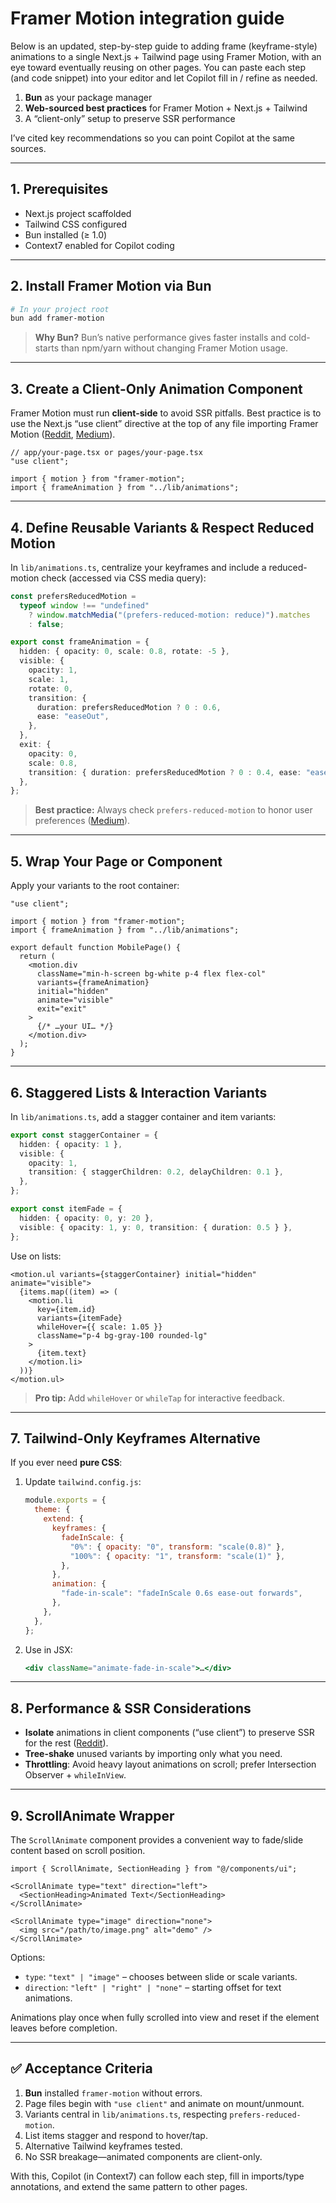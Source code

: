 # Framer Motion integration guide

Below is an updated, step-by-step guide to adding frame (keyframe-style) animations to a single Next.js + Tailwind page using Framer Motion, with an eye toward eventually reusing on other pages. You can paste each step (and code snippet) into your editor and let Copilot fill in / refine as needed.

1. **Bun** as your package manager
2. **Web-sourced best practices** for Framer Motion + Next.js + Tailwind
3. A “client-only” setup to preserve SSR performance

I’ve cited key recommendations so you can point Copilot at the same sources.

---

## 1. Prerequisites

- Next.js project scaffolded
- Tailwind CSS configured
- Bun installed (≥ 1.0)
- Context7 enabled for Copilot coding

---

## 2. Install Framer Motion via Bun

```bash
# In your project root
bun add framer-motion
```

> **Why Bun?**
> Bun’s native performance gives faster installs and cold-starts than npm/yarn without changing Framer Motion usage.

---

## 3. Create a Client-Only Animation Component

Framer Motion must run **client-side** to avoid SSR pitfalls. Best practice is to use the Next.js “use client” directive at the top of any file importing Framer Motion ([Reddit][1], [Medium][2]).

```tsx
// app/your-page.tsx or pages/your-page.tsx
"use client";

import { motion } from "framer-motion";
import { frameAnimation } from "../lib/animations";
```

---

## 4. Define Reusable Variants & Respect Reduced Motion

In `lib/animations.ts`, centralize your keyframes and include a reduced-motion check (accessed via CSS media query):

```ts
const prefersReducedMotion =
  typeof window !== "undefined"
    ? window.matchMedia("(prefers-reduced-motion: reduce)").matches
    : false;

export const frameAnimation = {
  hidden: { opacity: 0, scale: 0.8, rotate: -5 },
  visible: {
    opacity: 1,
    scale: 1,
    rotate: 0,
    transition: {
      duration: prefersReducedMotion ? 0 : 0.6,
      ease: "easeOut",
    },
  },
  exit: {
    opacity: 0,
    scale: 0.8,
    transition: { duration: prefersReducedMotion ? 0 : 0.4, ease: "easeIn" },
  },
};
```

> **Best practice:** Always check `prefers-reduced-motion` to honor user preferences ([Medium][2]).

---

## 5. Wrap Your Page or Component

Apply your variants to the root container:

```tsx
"use client";

import { motion } from "framer-motion";
import { frameAnimation } from "../lib/animations";

export default function MobilePage() {
  return (
    <motion.div
      className="min-h-screen bg-white p-4 flex flex-col"
      variants={frameAnimation}
      initial="hidden"
      animate="visible"
      exit="exit"
    >
      {/* …your UI… */}
    </motion.div>
  );
}
```

---

## 6. Staggered Lists & Interaction Variants

In `lib/animations.ts`, add a stagger container and item variants:

```ts
export const staggerContainer = {
  hidden: { opacity: 1 },
  visible: {
    opacity: 1,
    transition: { staggerChildren: 0.2, delayChildren: 0.1 },
  },
};

export const itemFade = {
  hidden: { opacity: 0, y: 20 },
  visible: { opacity: 1, y: 0, transition: { duration: 0.5 } },
};
```

Use on lists:

```tsx
<motion.ul variants={staggerContainer} initial="hidden" animate="visible">
  {items.map((item) => (
    <motion.li
      key={item.id}
      variants={itemFade}
      whileHover={{ scale: 1.05 }}
      className="p-4 bg-gray-100 rounded-lg"
    >
      {item.text}
    </motion.li>
  ))}
</motion.ul>
```

> **Pro tip:** Add `whileHover` or `whileTap` for interactive feedback.

---

## 7. Tailwind-Only Keyframes Alternative

If you ever need **pure CSS**:

1. Update `tailwind.config.js`:

   ```js
   module.exports = {
     theme: {
       extend: {
         keyframes: {
           fadeInScale: {
             "0%": { opacity: "0", transform: "scale(0.8)" },
             "100%": { opacity: "1", transform: "scale(1)" },
           },
         },
         animation: {
           "fade-in-scale": "fadeInScale 0.6s ease-out forwards",
         },
       },
     },
   };
   ```

2. Use in JSX:

   ```jsx
   <div className="animate-fade-in-scale">…</div>
   ```

---

## 8. Performance & SSR Considerations

- **Isolate** animations in client components (“use client”) to preserve SSR for the rest ([Reddit][1]).
- **Tree-shake** unused variants by importing only what you need.
- **Throttling**: Avoid heavy layout animations on scroll; prefer Intersection Observer + `whileInView`.

---

## 9. ScrollAnimate Wrapper

The `ScrollAnimate` component provides a convenient way to fade/slide content based on scroll position.

```tsx
import { ScrollAnimate, SectionHeading } from "@/components/ui";

<ScrollAnimate type="text" direction="left">
  <SectionHeading>Animated Text</SectionHeading>
</ScrollAnimate>

<ScrollAnimate type="image" direction="none">
  <img src="/path/to/image.png" alt="demo" />
</ScrollAnimate>
```

Options:

- `type`: `"text" | "image"` – chooses between slide or scale variants.
- `direction`: `"left" | "right" | "none"` – starting offset for text animations.

Animations play once when fully scrolled into view and reset if the element leaves before completion.

---

## ✅ Acceptance Criteria

1. **Bun** installed `framer-motion` without errors.
2. Page files begin with `"use client"` and animate on mount/unmount.
3. Variants central in `lib/animations.ts`, respecting `prefers-reduced-motion`.
4. List items stagger and respond to hover/tap.
5. Alternative Tailwind keyframes tested.
6. No SSR breakage—animated components are client-only.

With this, Copilot (in Context7) can follow each step, fill in imports/type annotations, and extend the same pattern to other pages.

[1]: https://www.reddit.com/r/nextjs/comments/1d48ok7/framer_motion_and_ssr/?utm_source=chatgpt.com "Framer Motion and SSR : r/nextjs"
[2]: https://medium.com/%40dolce-emmy/resolving-framer-motion-compatibility-in-next-js-14-the-use-client-workaround-1ec82e5a0c75?utm_source=chatgpt.com "Resolving Framer Motion Compatibility in Next.js 14"
